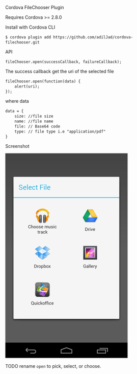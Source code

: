 Cordova FileChooser Plugin

Requires Cordova >= 2.8.0

Install with Cordova CLI
	
	$ cordova plugin add https://github.com/adilJad/cordova-filechooser.git

API

	fileChooser.open(successCallback, failureCallback);

The success callback get the uri of the selected file

	fileChooser.open(function(data) {
		alert(uri);
	});
	
where data

	data = {
		size: //file size
		name: //file name
		file: // Base64 code
		type: // file type i.e "application/pdf"
	}
	
Screenshot

![Screenshot](filechooser.png "Screenshot")

TODO rename `open` to pick, select, or choose.
